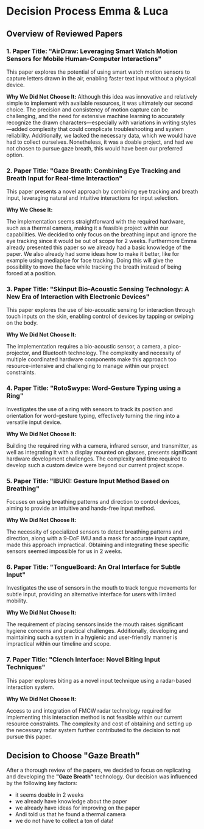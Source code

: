 # Decision Process Emma & Luca 

## Overview of Reviewed Papers

### 1. Paper Title: "AirDraw: Leveraging Smart Watch Motion Sensors for Mobile Human-Computer Interactions"

This paper explores the potential of using smart watch motion sensors to capture letters drawn in the air, enabling faster text input without a physical device.

**Why We Did Not Choose It:**
Although this idea was innovative and relatively simple to implement with available resources, it was ultimately our second choice. The precision and consistency of motion capture can be challenging, and the need for extensive machine learning to accurately recognize the drawn characters—especially with variations in writing styles—added complexity that could complicate troubleshooting and system reliability. Additionally, we lacked the necessary data, which we would have had to collect ourselves. Nonetheless, it was a doable project, and had we not chosen to pursue gaze breath, this would have been our preferred option.

### 2. Paper Title: "Gaze Breath: Combining Eye Tracking and Breath Input for Real-time Interaction"

This paper presents a novel approach by combining eye tracking and breath input, leveraging natural and intuitive interactions for input selection.

**Why We Chose It:**

The implementation seems straightforward with the required hardware, such as a thermal camera, making it a feasible project within our capabilities. We decided to only focus on the breathing input and ignore the eye tracking since it would be out of scope for 2 weeks. Furthermore Emma already presented this paper so we already had a basic knowledge of the paper. We also already had some ideas how to make it better, like for example using mediapipe for face tracking. Doing this will give the possibility to move the face while tracking the breath instead of being forced at a position.


### 3. Paper Title: "Skinput Bio-Acoustic Sensing Technology: A New Era of Interaction with Electronic Devices"

This paper explores the use of bio-acoustic sensing for interaction through touch inputs on the skin, enabling control of devices by tapping or swiping on the body.

**Why We Did Not Choose It:**

The implementation requires a bio-acoustic sensor, a camera, a pico-projector, and Bluetooth technology. The complexity and necessity of multiple coordinated hardware components make this approach too resource-intensive and challenging to manage within our project constraints.

### 4. Paper Title: "RotoSwype: Word-Gesture Typing using a Ring"

Investigates the use of a ring with sensors to track its position and orientation for word-gesture typing, effectively turning the ring into a versatile input device.

**Why We Did Not Choose It:**

Building the required ring with a camera, infrared sensor, and transmitter, as well as integrating it with a display mounted on glasses, presents significant hardware development challenges. The complexity and time required to develop such a custom device were beyond our current project scope.

### 5. Paper Title: "IBUKI: Gesture Input Method Based on Breathing"

Focuses on using breathing patterns and direction to control devices, aiming to provide an intuitive and hands-free input method.

**Why We Did Not Choose It:**

The necessity of specialized sensors to detect breathing patterns and direction, along with a 9-DoF IMU and a mask for accurate input capture, made this approach impractical. Obtaining and integrating these specific sensors seemed impossible for us in 2 weeks.

### 6. Paper Title: "TongueBoard: An Oral Interface for Subtle Input"

Investigates the use of sensors in the mouth to track tongue movements for subtle input, providing an alternative interface for users with limited mobility.

**Why We Did Not Choose It:**

The requirement of placing sensors inside the mouth raises significant hygiene concerns and practical challenges. Additionally, developing and maintaining such a system in a hygienic and user-friendly manner is impractical within our timeline and scope.

### 7. Paper Title: "Clench Interface: Novel Biting Input Techniques"

This paper explores biting as a novel input technique using a radar-based interaction system.

**Why We Did Not Choose It:**

Access to and integration of FMCW radar technology required for implementing this interaction method is not feasible within our current resource constraints. The complexity and cost of obtaining and setting up the necessary radar system further contributed to the decision to not pursue this paper.


## Decision to Choose "Gaze Breath"

After a thorough review of the papers, we decided to focus on replicating and developing the **"Gaze Breath“** technology. Our decision was influenced by the following key factors:

- it seems doable in 2 weeks
- we already have knowledge about the paper
- we already have ideas for improving on the paper
- Andi told us that he found a thermal camera
- we do not have to collect a ton of data!